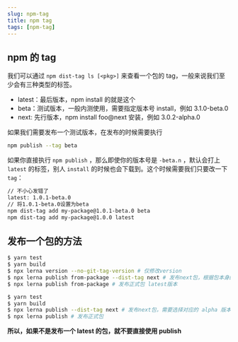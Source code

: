 ```yaml
---
slug: npm-tag
title: npm tag
tags: [npm-tag]
---
```


## npm 的 tag

我们可以通过 `npm dist-tag ls [<pkg>]` 来查看一个包的 tag，一般来说我们至少会有三种类型的标签。

- latest：最后版本，npm install 的就是这个
- beta：测试版本，一般内测使用，需要指定版本号 install，例如 3.1.0-beta.0
- next: 先行版本，npm install foo@next 安装，例如 3.0.2-alpha.0

如果我们需要发布一个测试版本，在发布的时候需要执行

```bash
npm publish --tag beta
```

如果你直接执行 `npm publish` ，那么即使你的版本号是 `-beta.n` ，默认会打上 `latest` 的标签，别人 `install` 的时候也会下载到。这个时候需要我们只要改一下 `tag`：

```bash
// 不小心发错了
latest: 1.0.1-beta.0
// 将1.0.1-beta.0设置为beta
npm dist-tag add my-package@1.0.1-beta.0 beta
npm dist-tag add my-package@1.0.0 latest
```

## 发布一个包的方法

```bash
$ yarn test
$ yarn build
$ npx lerna version --no-git-tag-version # 仅修改version
$ npx lerna publish from-package --dist-tag next # 发布next包，根据包本身的package.json文件中的版本号 需要手动package.json中的修改版本号
$ npx lerna publish from-package # 发布正式包 latest版本
```

```bash
$ yarn test
$ yarn build
$ npx lerna publish --dist-tag next # 发布next包，需要选择对应的 alpha 版本号，会直接修改package.json中的版本号然后commit再push
$ npx lerna publish # 发布正式包
```

**所以，如果不是发布一个 latest 的包，就不要直接使用 publish**
